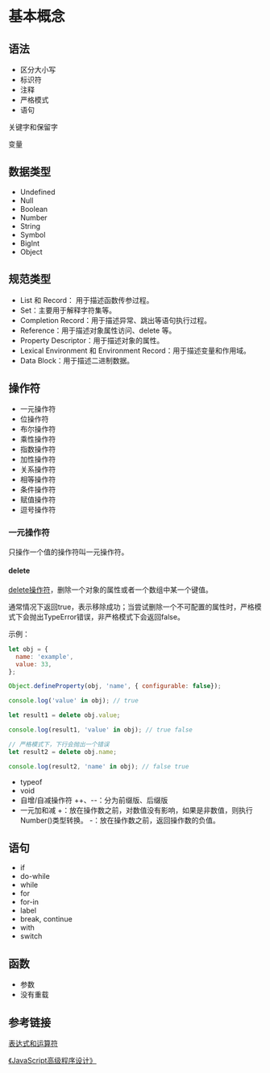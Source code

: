 # 基本概念

## 语法

- 区分大小写
- 标识符
- 注释
- 严格模式
- 语句



关键字和保留字

变量

## 数据类型

- Undefined
- Null
- Boolean
- Number
- String
- Symbol
- BigInt
- Object



## 规范类型

- List 和 Record： 用于描述函数传参过程。
- Set：主要用于解释字符集等。
- Completion Record：用于描述异常、跳出等语句执行过程。
- Reference：用于描述对象属性访问、delete 等。
- Property Descriptor：用于描述对象的属性。
- Lexical Environment 和 Environment Record：用于描述变量和作用域。
- Data Block：用于描述二进制数据。



## 操作符

- 一元操作符
- 位操作符
- 布尔操作符
- 乘性操作符
- 指数操作符
- 加性操作符
- 关系操作符
- 相等操作符
- 条件操作符
- 赋值操作符
- 逗号操作符

### 一元操作符

只操作一个值的操作符叫一元操作符。

#### delete

[delete操作符](https://developer.mozilla.org/zh-CN/docs/Web/JavaScript/Reference/Operators/delete)，删除一个对象的属性或者一个数组中某一个键值。

通常情况下返回true，表示移除成功；当尝试删除一个不可配置的属性时，严格模式下会抛出TypeError错误，非严格模式下会返回false。

示例：

```js
let obj = {
  name: 'example',
  value: 33,
};

Object.defineProperty(obj, 'name', { configurable: false});

console.log('value' in obj); // true

let result1 = delete obj.value;

console.log(result1, 'value' in obj); // true false

// 严格模式下，下行会抛出一个错误
let result2 = delete obj.name;

console.log(result2, 'name' in obj); // false true
```

- typeof
- void
- 自增/自减操作符
  ++、--：分为前缀版、后缀版
- 一元加和减
  +：放在操作数之前，对数值没有影响，如果是非数值，则执行Number()类型转换。
  -：放在操作数之前，返回操作数的负值。



## 语句

- if
- do-while
- while
- for
- for-in
- label
- break, continue
- with
- switch



## 函数

- 参数
- 没有重载



## 参考链接

[表达式和运算符](https://developer.mozilla.org/zh-CN/docs/Web/JavaScript/Reference/Operators)

[《JavaScript高级程序设计》]()

